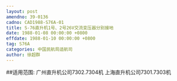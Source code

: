 ```yaml
---
layout: post
amendno: 39-0136
cadno: CAD1988-S76A-01
title: S-76直升机1号、2号26V交流变压器分别接地
date: 1988-01-08 00:00:00 +0800
effdate: 1988-01-10 00:00:00 +0800
tag: S76A
categories: 中国民航局适航司
author: 徐超群
---
```


##适用范围:
广州直升机公司7302.7304机     上海直升机公司7301.7303机

